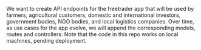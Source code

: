 We want to create API endpoints for the freetrader app that will be used by farmers, agricultural customers, domestic and international investors, government bodies, NGO bodies, and local logistics companies. Over time, as use cases for the app evolve, we will append the corresponding models, routes and controllers. Note that the code in this repo works on local machines, pending deployment.
